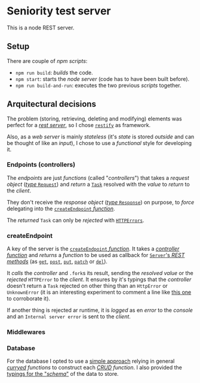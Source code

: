 # Seniority test server

This is a node REST server.

## Setup

There are couple of _npm scripts_:

* `npm run build`: _builds_ the code.
* `npm start`: starts the _node server_ (code has to have been built before).
* `npm run build-and-run`: executes the two previous _scripts_ together.

## Arquitectural decisions

The problem (storing, retrieving, deleting and modifying) elements was perfect for a [_rest server_](https://en.wikipedia.org/wiki/Representational_state_transfer), so I chose [`restify`](http://restify.com/) as framework.

Also, as a _web server_ is mainly _stateless_ (it's _state_ is stored _outside_ and can be thought of like an _input_), I chose to use a _functional_ style for developing it.

### Endpoints (controllers)

The _endpoints_ are just _functions_ (called "_controllers_") that takes a _request object_ ([_type_ `Request`](http://restify.com/docs/request-api/)) and _return_ a [`Task`](https://github.com/ts-task/task) resolved with the _value_ to _return_ to the _client_.

They don't receive the _response object_ ([_type_ `Response`](http://restify.com/docs/response-api/)) on purpose, to _force_ delegating into the [`createEndpoint` _function_](#createendpoint).

The _returned_ `Task` can only be _rejected_ with [`HTTPErrors`](https://github.com/dggluz/seniority-test/blob/master/server/src/http-errors.ts).

### createEndpoint

A key of the server is the [`createEndpoint` _function_](https://github.com/dggluz/seniority-test/blob/master/server/src/server-utils/create-endpoint.ts). It takes a [_controller function_](#) and _returns_ a _function_ to be used as callback for [`Server`'s _REST methods_](http://restify.com/docs/server-api/) (as [`get`](http://restify.com/docs/server-api/#get), [`post`](http://restify.com/docs/server-api/#post), [`put`](http://restify.com/docs/server-api/#put), [`patch`](http://restify.com/docs/server-api/#patch) or [`del`](http://restify.com/docs/server-api/#del)).

It _calls_ the _controller_ and `.fork`s its result, sending the _resolved value_ or the _rejected_ `HTTPError` to the _client_. It ensures by it's typings that the _controller_ doesn't return a `Task` rejected on other thing than an `HttpError` or `UnknownError` (it is an interesting experiment to comment a line like [this one](https://github.com/dggluz/seniority-test/blob/master/server/src/controllers/get-items.controller.ts#L17) to corroborate it).

If another thing is rejected ar runtime, it is _logged_ as en _error_ to the _console_ and an `Internal server error` is sent to the _client_.

### Middlewares

### Database

For the database I opted to use a [simple approach](https://github.com/dggluz/seniority-test/tree/master/server/src/db) relying in general _[curryed](https://en.wikipedia.org/wiki/Currying) functions_ to construct each [_CRUD_](https://en.wikipedia.org/wiki/Create,_read,_update_and_delete) _function_. I also provided the [typings for the "_schema_"](https://github.com/dggluz/seniority-test/blob/master/server/src/db/schemas/item.schema.d.ts) of the data to store.
